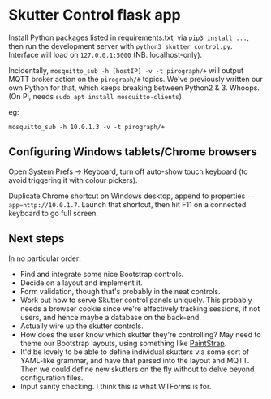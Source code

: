 # Skutter Control flask app

Install Python packages listed in [requirements.txt](requirements.txt), via `pip3 install ...`, then run the development server with `python3 skutter_control.py`. Interface will load on `127.0.0.1:5000` (NB. localhost-only).


Incidentally, `mosquitto_sub -h [hostIP] -v -t pirograph/+` will output MQTT broker action on the `pirograph/#` topics. We've previously written our own Python for that, which keeps breaking between Python2 & 3. Whoops. (On Pi, needs `sudo apt install mosquitto-clients`)

eg:

    mosquitto_sub -h 10.0.1.3 -v -t pirograph/+
## Configuring Windows tablets/Chrome browsers

Open System Prefs -> Keyboard, turn off auto-show touch keyboard (to avoid triggering it with colour pickers).

Duplicate Chrome shortcut on Windows desktop, append to properties `--app=http://10.0.1.7`. Launch that shortcut, then hit F11 on a connected keyboard to go full screen.

## Next steps

In no particular order:

- Find and integrate some nice Bootstrap controls.
- Decide on a layout and implement it.
- Form validation, though that's probably in the neat controls.
- Work out how to serve Skutter control panels uniquely. This probably needs a browser cookie since we're effectively tracking sessions, if not users, and hence maybe a database on the back-end.
- Actually wire up the skutter controls.
- How does the user know which skutter they're controlling? May need to theme our Bootstrap layouts, using something like [PaintStrap](http://paintstrap.com).
- It'd be lovely to be able to define individual skutters via some sort of YAML-like grammar, and have that parsed into the layout and MQTT. Then we could define new skutters on the fly without to delve beyond configuration files.
- Input sanity checking. I think this is what WTForms is for.